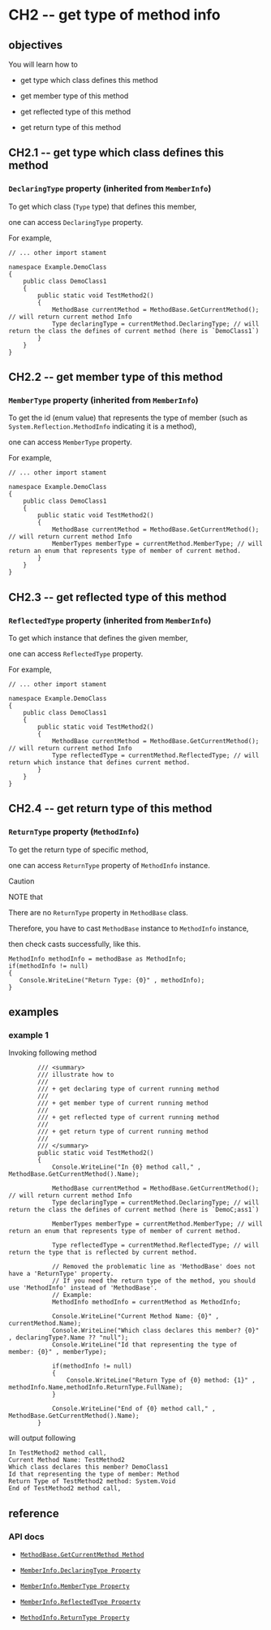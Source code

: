 # CH2 -- get type of method info
## objectives
You will learn how to

+ get type which class defines this method

+ get member type of this method

+ get reflected type of this method

+ get return type of this method

## CH2.1 -- get type which class defines this method
### `DeclaringType` property (inherited from `MemberInfo`)
To get which class (`Type` type) that defines this member, 

one can access `DeclaringType` property.

For example,

```
// ... other import stament

namespace Example.DemoClass
{
    public class DemoClass1
    {
        public static void TestMethod2()
        {
            MethodBase currentMethod = MethodBase.GetCurrentMethod(); // will return current method Info
            Type declaringType = currentMethod.DeclaringType; // will return the class the defines of current method (here is `DemoClass1`)
        }
    }
}
```

## CH2.2 -- get member type of this method
### `MemberType` property (inherited from `MemberInfo`)
To get the id (enum value) that represents the type of member (such as `System.Reflection.MethodInfo` indicating it is a method),

one can access `MemberType` property.

For example,

```
// ... other import stament

namespace Example.DemoClass
{
    public class DemoClass1
    {
        public static void TestMethod2()
        {
            MethodBase currentMethod = MethodBase.GetCurrentMethod(); // will return current method Info
            MemberTypes memberType = currentMethod.MemberType; // will return an enum that represents type of member of current method.
        }
    }
}
```

## CH2.3 -- get reflected type of this method
### `ReflectedType` property (inherited from `MemberInfo`)
To get which instance that defines the given member, 

one can access `ReflectedType` property.

For example,

```
// ... other import stament

namespace Example.DemoClass
{
    public class DemoClass1
    {
        public static void TestMethod2()
        {
            MethodBase currentMethod = MethodBase.GetCurrentMethod(); // will return current method Info
            Type reflectedType = currentMethod.ReflectedType; // will return which instance that defines current method.
        }
    }
}
```

## CH2.4 -- get return type of this method
### `ReturnType` property (`MethodInfo`)
To get the return type of specific method, 

one can access `ReturnType` property of `MethodInfo` instance.

> [!CAUTION]
> NOTE that 
> 
> There are no `ReturnType` property in `MethodBase` class.
>
> Therefore, you have to cast `MethodBase` instance to `MethodInfo` instance,
>
> then check casts successfully, like this.
>
> ```
> MethodInfo methodInfo = methodBase as MethodInfo;
> if(methodInfo != null)
> {
>    Console.WriteLine("Return Type: {0}" , methodInfo);
> }
> ```

## examples
### example 1
Invoking following method

```
        /// <summary>
        /// illustrate how to 
        /// 
        /// + get declaring type of current running method
        /// 
        /// + get member type of current running method
        /// 
        /// + get reflected type of current running method 
        /// 
        /// + get return type of current running method
        /// 
        /// </summary>
        public static void TestMethod2()
        {
            Console.WriteLine("In {0} method call," , MethodBase.GetCurrentMethod().Name);

            MethodBase currentMethod = MethodBase.GetCurrentMethod(); // will return current method Info
            Type declaringType = currentMethod.DeclaringType; // will return the class the defines of current method (here is `DemoC;ass1`)

            MemberTypes memberType = currentMethod.MemberType; // will return an enum that represents type of member of current method.

            Type reflectedType = currentMethod.ReflectedType; // will return the type that is reflected by current method.

            // Removed the problematic line as 'MethodBase' does not have a 'ReturnType' property.
            // If you need the return type of the method, you should use 'MethodInfo' instead of 'MethodBase'.
            // Example:
            MethodInfo methodInfo = currentMethod as MethodInfo;

            Console.WriteLine("Current Method Name: {0}" , currentMethod.Name);
            Console.WriteLine("Which class declares this member? {0}" , declaringType?.Name ?? "null");
            Console.WriteLine("Id that representing the type of member: {0}" , memberType);

            if(methodInfo != null)
            {
                Console.WriteLine("Return Type of {0} method: {1}" , methodInfo.Name,methodInfo.ReturnType.FullName);
            }

            Console.WriteLine("End of {0} method call," , MethodBase.GetCurrentMethod().Name);
        }
```

will output following

```
In TestMethod2 method call,
Current Method Name: TestMethod2
Which class declares this member? DemoClass1
Id that representing the type of member: Method
Return Type of TestMethod2 method: System.Void
End of TestMethod2 method call,
```

## reference
### API docs
+ [`MethodBase.GetCurrentMethod Method`](https://learn.microsoft.com/en-us/dotnet/api/system.reflection.methodbase.getcurrentmethod?view=net-9.0)

+ [`MemberInfo.DeclaringType Property`](https://learn.microsoft.com/en-us/dotnet/api/system.reflection.memberinfo.declaringtype?view=net-9.0)

+ [`MemberInfo.MemberType Property`](https://learn.microsoft.com/en-us/dotnet/api/system.reflection.memberinfo.membertype?view=net-9.0)

+ [`MemberInfo.ReflectedType Property`](https://learn.microsoft.com/en-us/dotnet/api/system.reflection.memberinfo.reflectedtype?view=net-9.0)

+ [`MethodInfo.ReturnType Property`](https://learn.microsoft.com/en-us/dotnet/api/system.reflection.methodinfo.returntype?view=net-9.0)

